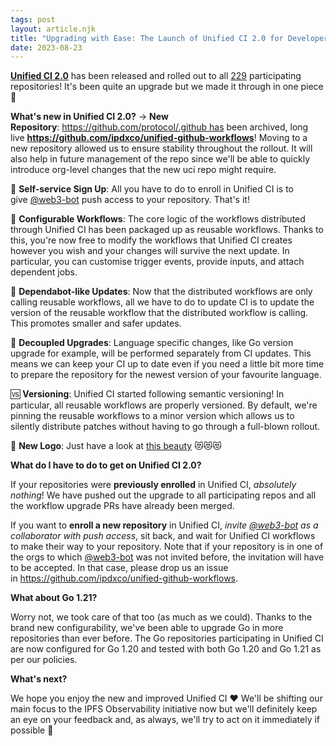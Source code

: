 ```yaml
---
tags: post
layout: article.njk
title: "Upgrading with Ease: The Launch of Unified CI 2.0 for Developer Workflows"
date: 2023-08-23
---
```


**[Unified CI 2.0](https://github.com/ipdxco/unified-github-workflows)** has been released and rolled out to all [229](https://github.com/ipdxco/unified-github-workflows/actions/workflows/list-repositories.yml) participating repositories! It's been quite an upgrade but we made it through in one piece 💪

**What's new in Unified CI 2.0?** -> **New Repository**: https://github.com/protocol/.github has been archived, long live **https://github.com/ipdxco/unified-github-workflows**! Moving to a new repository allowed us to ensure stability throughout the rollout. It will also help in future management of the repo since we'll be able to quickly introduce org-level changes that the new uci repo might require.

🎈 **Self-service Sign Up**: All you have to do to enroll in Unified CI is to give [@web3-bot](https://github.com/web3-bot) push access to your repository. That's it!

🧩 **Configurable Workflows**: The core logic of the workflows distributed through Unified CI has been packaged up as reusable workflows. Thanks to this, you're now free to modify the workflows that Unified CI creates however you wish and your changes will survive the next update. In particular, you can customise trigger events, provide inputs, and attach dependent jobs.

🤖 **Dependabot-like Updates**: Now that the distributed workflows are only calling reusable workflows, all we have to do to update CI is to update the version of the reusable workflow that the distributed workflow is calling. This promotes smaller and safer updates.

🔗 **Decoupled Upgrades**: Language specific changes, like Go version upgrade for example, will be performed separately from CI updates. This means we can keep your CI up to date even if you need a little bit more time to prepare the repository for the newest version of your favourite language.

🆚 **Versioning**: Unified CI started following semantic versioning! In particular, all reusable workflows are properly versioned. By default, we're pinning the reusable workflows to a minor version which allows us to silently distribute patches without having to go through a full-blown rollout.

🎨 **New Logo**: Just have a look at [this beauty](https://avatars.githubusercontent.com/u/81333946?v=4) 😻😻😻

**What do I have to do to get on Unified CI 2.0?**

If your repositories were **previously enrolled** in Unified CI, *absolutely nothing*! We have pushed out the upgrade to all participating repos and all the workflow upgrade PRs have already been merged.

If you want to **enroll a new repository** in Unified CI, *invite [@web3-bot](https://github.com/web3-bot) as a collaborator with push access*, sit back, and wait for Unified CI workflows to make their way to your repository. Note that if your repository is in one of the orgs to which [@web3-bot](https://github.com/web3-bot) was not invited before, the invitation will have to be accepted. In that case, please drop us an issue in https://github.com/ipdxco/unified-github-workflows.

**What about Go 1.21?**

Worry not, we took care of that too (as much as we could). Thanks to the brand new configurability, we've been able to upgrade Go in more repositories than ever before. The Go repositories participating in Unified CI are now configured for Go 1.20 and tested with both Go 1.20 and Go 1.21 as per our policies.


**What's next?**

We hope you enjoy the new and improved Unified CI ❤️ We'll be shifting our main focus to the IPFS Observability initiative now but we'll definitely keep an eye on your feedback and, as always, we'll try to act on it immediately if possible 💪
